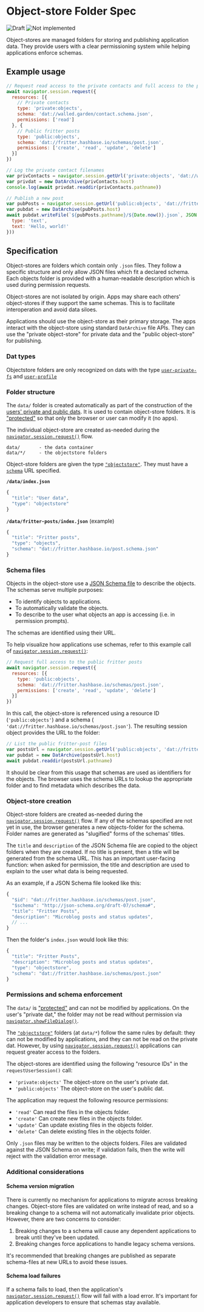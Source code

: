 # Object-store Folder Spec

![Draft](https://img.shields.io/badge/Draft-In%20progress-yellow.svg) ![Not implemented](https://img.shields.io/badge/Status-Not%20implemented-red.svg)

Object-stores are managed folders for storing and publishing application data. They provide users with a clear permissioning system while helping applications enforce schemas.

## Example usage

```js
// Request read access to the private contacts and full access to the public fritter posts
await navigator.session.request({
  resources: [{
    // Private contacts
    type: 'private:objects',
    schema: 'dat://walled.garden/contact.schema.json',
    permissions: ['read']
  }, {
    // Public fritter posts
    type: 'public:objects',
    schema: 'dat://fritter.hashbase.io/schemas/post.json',
    permissions: ['create', 'read', 'update', 'delete']
  }]
})

// Log the private contact filenames
var privContacts = navigator.session.getUrl('private:objects', 'dat://walled.garden/contact.schema.json')
var privdat = new DatArchive(privContacts.host)
console.log(await privdat.readdir(privContacts.pathname))

// Publish a new post
var pubPosts = navigator.session.getUrl('public:objects', 'dat://fritter.hashbase.io/schemas/post.json')
var pubdat = new DatArchive(pubPosts.host)
await pubdat.writeFile(`${pubPosts.pathname}/${Date.now()}.json`, JSON.stringify({
  type: 'text',
  text: 'Hello, world!'
}))
```

## Specification

Object-stores are folders which contain only `.json` files. They follow a specific structure and only allow JSON files which fit a declared schema. Each objects folder is provided with a human-readable description which is used during permission requests.

Object-stores are not isolated by origin. Apps may share each others' object-stores if they support the same schemas. This is to facilitate interoperation and avoid data siloes.

Applications should use the object-store as their primary storage. The apps interact with the object-store using standard `DatArchive` file APIs. They can use the "private object-store" for private data and the "public object-store" for publishing.

### Dat types

Objectstore folders are only recognized on dats with the type [`user-private-fs`](./dat-types.md#user-private-fs) and [`user-profile`](./dat-types.md#user-profile)

### Folder structure

The `data/` folder is created automatically as part of the construction of the [users' private and public dats](./beaker-user-fs.md). It is used to contain object-store folders. It is ["protected"](./index-json.md#type) so that only the browser or user can modify it (no apps).

The individual object-store are created as-needed during the [`navigator.session.request()`](./beaker-identities.md#navigatorsession-api) flow.

```
data/       - the data container
data/*/     - the objectstore folders
```

Object-store folders are given the type [`"objectstore"`](./index-json.md#type). They must have a [`schema`](./index-json.md#type) URL specified.

**`/data/index.json`**

```js
{
  "title": "User data",
  "type": "objectstore"
}
```

**`/data/fritter-posts/index.json`** (example)

```js
{
  "title": "Fritter posts",
  "type": "objects",
  "schema": "dat://fritter.hashbase.io/post.schema.json"
}
```

### Schema files

Objects in the object-store use a [JSON Schema file](https://json-schema.org/) to describe the objects. The schemas serve multiple purposes:

 - To identify objects to applications.
 - To automatically validate the objects.
 - To describe to the user what objects an app is accessing (i.e. in permission prompts).

The schemas are identified using their URL.

To help visualize how applications use schemas, refer to this example call of [`navigator.session.request()`](./beaker-identities.md#navigatorsessionrequestopts):

```js
// Request full access to the public fritter posts
await navigator.session.request({
  resources: [{
    type: 'public:objects',
    schema: 'dat://fritter.hashbase.io/schemas/post.json',
    permissions: ['create', 'read', 'update', 'delete']
  }]
})
```

In this call, the object-store is referenced using a resource ID (`'public:objects'`) and a schema ( `'dat://fritter.hashbase.io/schemas/post.json'`). The resulting session object provides the URL to the folder:

```js
// List the public fritter-post files
var postsUrl = navigator.session.getUrl('public:objects', 'dat://fritter.hashbase.io/schemas/post.json')
var pubdat = new DatArchive(postsUrl.host)
await pubdat.readdir(postsUrl.pathname)
```

It should be clear from this usage that schemas are used as identifiers for the objects. The browser uses the schema URLs to lookup the appropriate folder and to find metadata which describes the data.

### Object-store creation

Object-store folders are created as-needed during the [`navigator.session.request()`](./beaker-identities.md#navigatorsessionrequestopts) flow. If any of the schemas specified are not yet in use, the browser generates a new objects-folder for the schema. Folder names are generated as "slugified" forms of the schemas' titles.

The `title` and `description` of the JSON Schema file are copied to the object folders when they are created. If no title is present, then a title will be generated from the schema URL. This has an important user-facing function: when asked for permission, the title and description are used to explain to the user what data is being requested.

As an example, if a JSON Schema file looked like this:

```js
{
  "$id": "dat://fritter.hashbase.io/schemas/post.json",
  "$schema": "http://json-schema.org/draft-07/schema#",
  "title": "Fritter Posts",
  "description": "Microblog posts and status updates",
  // ...
}
```

Then the folder's `index.json` would look like this:

```js
{
  "title": "Fritter Posts",
  "description": "Microblog posts and status updates",
  "type": "objectstore",
  "schema": "dat://fritter.hashbase.io/schemas/post.json"
}
```

### Permissions and schema enforcement

The `data/` is ["protected"](./index-json.md#type) and can not be modified by applications. On the user's "private dat," the folder may not be read without permission via [`navigator.showFileDialog()`](./beaker-user-fs.md#navigatorshowfiledialog).

The [`"objectstore"`](./index-json.md#type) folders (at `data/*`) follow the same rules by default: they can not be modified by applications, and they can not be read on the private dat. However, by using [`navigator.session.request()`](./beaker-identities.md#navigatorsessionrequestopts) applications can request greater access to the folders.

The object-stores are identified using the following "resource IDs" in the `requestUserSession()` call:

  - `'private:objects'` The object-store on the user's private dat.
  - `'public:objects'` The object-store on the user's public dat.

The application may request the following resource permissions:

 - `'read'` Can read the files in the objects folder.
 - `'create'` Can create new files in the objects folder.
 - `'update'` Can update existing files in the objects folder.
 - `'delete'` Can delete existing files in the objects folder.

Only `.json` files may be written to the objects folders. Files are validated against the JSON Schema on write; if validation fails, then the write will reject with the validation error message.

### Additional considerations

#### Schema version migration

There is currently no mechanism for applications to migrate across breaking changes. Object-store files are validated on write instead of read, and so a breaking change to a schema will not automatically invalidate prior objects. However, there are two concerns to consider:

 1. Breaking changes to a schema will cause any dependent applications to break until they've been updated.
 2. Breaking changes force applications to handle legacy schema versions.

It's recommended that breaking changes are published as separate schema-files at new URLs to avoid these issues.

#### Schema load failures

If a schema fails to load, then the application's [`navigator.session.request()`](./beaker-identities.md#navigatorsessionrequestopts) flow will fail with a load error. It's important for application developers to ensure that schemas stay available.
